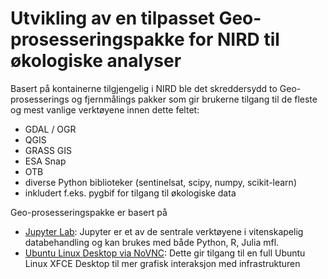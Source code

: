 # Utvikling av en tilpasset Geo-prosesseringspakke for NIRD til økologiske analyser
Basert på kontainerne tilgjengelig i NIRD ble det skreddersydd to Geo-prosesserings og fjernmålings pakker som gir brukerne tilgang til de fleste og mest vanlige verktøyene innen dette feltet:

- GDAL / OGR
- QGIS
- GRASS GIS
- ESA Snap
- OTB
- diverse Python biblioteker (sentinelsat, scipy, numpy, scikit-learn)
- inkludert f.eks. pygbif for tilgang til økologiske data

Geo-prosesseringspakke er basert på
- [Jupyter Lab](./docker/jupyter/Dockerfile): Jupyter er et av de sentrale verktøyene i vitenskapelig databehandling og kan brukes med både Python, R, Julia mfl.
- [Ubuntu Linux Desktop via NoVNC](./docker/novnc/Dockerfile): Dette gir tilgang til en full Ubuntu Linux XFCE Desktop til mer grafisk interaksjon med infrastrukturen
